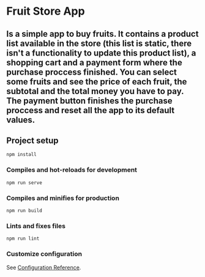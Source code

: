 # Fruit Store App
## Is a simple app to buy fruits. It contains a product list available in the store (this list is static, there isn't a functionality to update this product list), a shopping cart and a payment form where the purchase proccess finished. You can select some fruits and see the price of each fruit, the subtotal and the total money you have to pay. The payment button finishes the purchase proccess and reset all the app to its default values. 

## Project setup
```
npm install
```

### Compiles and hot-reloads for development
```
npm run serve
```

### Compiles and minifies for production
```
npm run build
```

### Lints and fixes files
```
npm run lint
```

### Customize configuration
See [Configuration Reference](https://cli.vuejs.org/config/).
